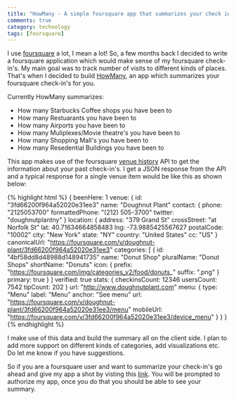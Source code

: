 ```yaml
---
title: "HowMany - A simple foursquare app that summarizes your check in's"
comments: true
category: technology
tags: [foursquare]
---
```


I use [foursquare](http://foursquare.com) a lot, I mean a lot! So, a few months back I decided to write a foursquare application which would make sense of my foursquare check-in's. My main goal was to track number of visits to different kinds of places. That's when I decided to build [HowMany](https://github.com/pradeep1288/knowme), an app which summarizes your foursquare check-in's for you.

Currently HowMany summarizes:

* How many Starbucks Coffee shops you have been to 
* How many Restuarants you have been to 
* How many Airports you have been to 
* How many Muliplexes/Movie theatre's you have been to 
* How many Shopping Mall's you have been to 
* How many Resedential Buildings you have been to

This app makes use of the foursquare [venue history](https://developer.foursquare.com/docs/users/venuehistory) API to get the information about your past check-in's. I get a JSON response from the API and a typical response for a single venue item would be like this as shown below:

{% highlight html %}
{
beenHere: 1
venue: {
id: "3fd66200f964a52020e31ee3"
name: "Doughnut Plant"
contact: {
phone: "2125053700"
formattedPhone: "(212) 505-3700"
twitter: "doughnutplantny"
}
location: {
address: "379 Grand St"
crossStreet: "at Norfolk St"
lat: 40.71634664858483
lng: -73.9885425567627
postalCode: "10002"
city: "New York"
state: "NY"
country: "United States"
cc: "US"
}
canonicalUrl: "https://foursquare.com/v/doughnut-plant/3fd66200f964a52020e31ee3"
categories: [
{
id: "4bf58dd8d48988d148941735"
name: "Donut Shop"
pluralName: "Donut Shops"
shortName: "Donuts"
icon: {
prefix: "https://foursquare.com/img/categories_v2/food/donuts_"
suffix: ".png"
}
primary: true
}
]
verified: true
stats: {
checkinsCount: 12346
usersCount: 7542
tipCount: 202
}
url: "http://www.doughnutplant.com"
menu: {
type: "Menu"
label: "Menu"
anchor: "See menu"
url: "https://foursquare.com/v/doughnut-plant/3fd66200f964a52020e31ee3/menu"
mobileUrl: "https://foursquare.com/v/3fd66200f964a52020e31ee3/device_menu"
}
}
}
{% endhighlight %}


I make use of this data and build the summary all on the client side. I plan to add more support on different kinds of categories, add visualizations etc. Do let me know  if you have suggestions. 

So if you are a foursquare user and want to summarize your check-in's go ahead and give my app a shot by visting this [link](http://pradeepnayak.in/HowMany). You will be prompted to authorize my app, once you do that you should be able to see your summary. 
